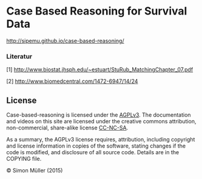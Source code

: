# Case Based Reasoning for Survival Data

http://sipemu.github.io/case-based-reasoning/

### Literatur

[1] http://www.biostat.jhsph.edu/~estuart/StuRub_MatchingChapter_07.pdf

[2] http://www.biomedcentral.com/1472-6947/14/24

## License

Case-based-reasoning is licensed under the <a href="http://www.tldrlegal.com/l/AGPL3" target="\_blank">AGPLv3</a>. The documentation and videos on this site are licensed under the creative commons attribution, non-commercial, share-alike license <a href="http://creativecommons.org/licenses/by-nc-sa/4.0/" target="_blank">CC-NC-SA</a>.

As a summary, the AGPLv3 license requires, attribution, including copyright and license information in copies of the software, stating changes if the code is modified, and disclosure of all source code. Details are in the COPYING file.

&copy; Simon Müller (2015) <a rel="license" href="http://creativecommons.org/licenses/by-nc-sa/4.0/" target="_blank"></a>
